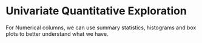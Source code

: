 # Univariate Quantitative Exploration
For Numerical columns, we can use summary statistics, histograms and box plots to better understand what we have.
